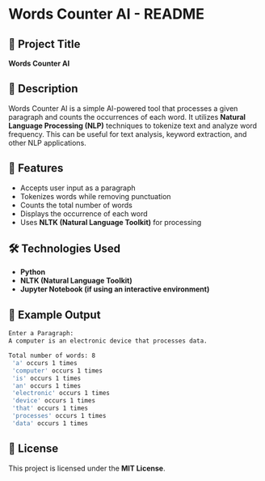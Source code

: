 # Words Counter AI - README  

## 📌 Project Title  
**Words Counter AI**  

## 📖 Description  
Words Counter AI is a simple AI-powered tool that processes a given paragraph and counts the occurrences of each word. It utilizes **Natural Language Processing (NLP)** techniques to tokenize text and analyze word frequency. This can be useful for text analysis, keyword extraction, and other NLP applications.  

## 🚀 Features  
- Accepts user input as a paragraph  
- Tokenizes words while removing punctuation  
- Counts the total number of words  
- Displays the occurrence of each word  
- Uses **NLTK (Natural Language Toolkit)** for processing  

## 🛠️ Technologies Used  
- **Python**  
- **NLTK (Natural Language Toolkit)**  
- **Jupyter Notebook (if using an interactive environment)**  




## 📌 Example Output  
```sh
Enter a Paragraph:
A computer is an electronic device that processes data.

Total number of words: 8
 'a' occurs 1 times
 'computer' occurs 1 times
 'is' occurs 1 times
 'an' occurs 1 times
 'electronic' occurs 1 times
 'device' occurs 1 times
 'that' occurs 1 times
 'processes' occurs 1 times
 'data' occurs 1 times
```  

## 📜 License  
This project is licensed under the **MIT License**.  
